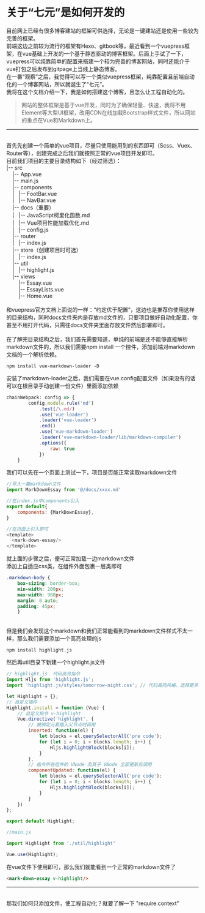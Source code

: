 # 关于“七元”是如何开发的

目前网上已经有很多博客建站的框架可供选择，无论是一键建站还是使用一些较为完善的框架。<br />前端这边之前较为流行的框架有Hexo、gitbook等，最近看到一个vuepress框架，在vue基础上开发的一个基于静态驱动的博客框架。后面上手试了一下，vuepress可以纯靠简单的配置来搭建一个较为完善的博客网站，同时还能介于vue打包之后发布到gitpage上当线上静态博客。<br />在一番“观察”之后，我觉得可以写一个类似vuepress框架，纯靠配置且前端自动化的一个博客网站，所以就诞生了“七元”。<br />我将在这个文档介绍一下，我是如何搭建这个博客，且怎么让工程自动化的。
> 网站的整体框架是基于vue开发，同时为了确保轻量、快速，我将不用Element等大型UI框架，改用CDN在线加载Bootstrap样式文件，所以网站的重点在Vue和Markdown上。




---


<br />首先先创建一个简单的vue项目，尽量只使用能用到的东西即可（Scss、Vuex、Router等），创建完成之后我们就按照正常的vue项目开发即可。<br />目前我们项目的主要目录结构如下（经过筛选）：<br />|-- src<br />    |-- App.vue<br />    |-- main.js<br />    |-- components<br />    |   |-- FootBar.vue<br />    |   |-- NavBar.vue<br />    |-- docs（重要）<br />    |   |-- JavaScript柯里化函数.md<br />    |   |-- Vue项目性能加载优化.md<br />    |   |-- config.js<br />    |-- router<br />    |   |-- index.js<br />    |-- store（创建项目时可选）<br />    |   |-- index.js<br />    |-- util<br />    |   |-- highlight.js<br />    |-- views<br />        |-- Essay.vue<br />        |-- EssayLists.vue<br />        |-- Home.vue<br />
<br />和vuepress官方文档上面说的一样：“约定优于配置”，这边也是推荐你使用这样的目录结构，同时docs文件夹内是存放md文件的，只要项目做好自动化配置，你甚至不用打开代码，只需往docs文件夹里面存放文件然后部署即可。<br />
<br />在了解完目录结构之后，我们首先需要知道，单纯的前端是还不能够直接解析markdown文件的，所以我们需要npm install 一个控件，添加前端对markdown文档的一个解析依赖。
```shell
npm install vue-markdown-loader -D
```
安装了markdown-loader之后，我们需要在vue.config配置文件（如果没有的话可以在根目录手动创建一份文件）里面添加依赖
```javascript
chainWebpack: config => {
        config.module.rule('md')
            .test(/\.md/)
            .use('vue-loader')
            .loader('vue-loader')
            .end()
            .use('vue-markdown-loader')
            .loader('vue-markdown-loader/lib/markdown-compiler')
            .options({
                raw: true
            })
    }
```
我们可以先在一个页面上测试一下，项目是否能正常读取markdown文件
```javascript
//导入一篇markdown文件
import MarkDownEssay from '@/docs/xxxx.md'

//在index.js中components引入
export default{
	components: {MarkDownEssay},
}

//在页面上引入即可
<template>
  <mark-down-essay/>
</template>
```
就上面的步骤之后，便可正常加载一边markdown文件<br />添加上自适应css类，在组件外面包裹一层类即可
```css
.markdown-body {
    box-sizing: border-box;
    min-width: 200px;
    max-width: 980px;
    margin: 0 auto;
    padding: 45px;
	}
```

<br />但是我们会发现这个markdown和我们正常能看到的markdown文件样式不太一样，那么我们需要添加一个高亮处理的js
```shell
npm install highlight.js
```
然后再util目录下新建一个highlight.js文件
```javascript
// highlight.js  代码高亮指令
import Hljs from 'highlight.js';
import 'highlight.js/styles/tomorrow-night.css'; // 代码高亮风格，选择更多风格需导入 node_modules/hightlight.js/styles/ 目录下其它css文件

let Highlight = {};
// 自定义插件
Highlight.install = function (Vue) {
	// 自定义指令 v-highlight
	Vue.directive('highlight', {
		// 被绑定元素插入父节点时调用
		inserted: function(el) {
			let blocks = el.querySelectorAll('pre code');
			for (let i = 0; i < blocks.length; i++) {
				Hljs.highlightBlock(blocks[i]);
			}
		},
		// 指令所在组件的 VNode 及其子 VNode 全部更新后调用
		componentUpdated: function(el) {
			let blocks = el.querySelectorAll('pre code');
			for (let i = 0; i < blocks.length; i++) {
				Hljs.highlightBlock(blocks[i]);
			}
		}
	})
};

export default Highlight;

```
```javascript
//main.js

import Highlight from './util/highlight'

Vue.use(Highlight);
```
在vue文件下使用即可，那么我们就能看到一个正常的markdown文件了
```html
<mark-down-essay v-highlight/>
```



---


<br />那我们如何只添加文件，使工程自动化？就要了解一下 "require.context" 

